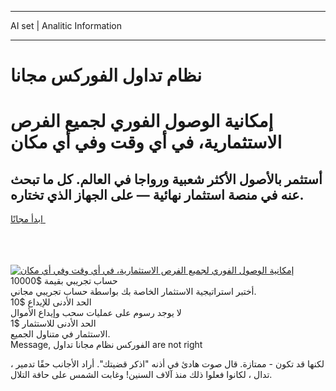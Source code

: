 <hr>AI set | Analitic Information
<hr>
<h1>نظام تداول الفوركس مجانا</h1>
<link rel="stylesheet" href="//binary-option.github.io/strategy/css/template.cta.html.min.css">

<div class="pubob">
    <div class="gikate">
        <div class="hagil">
            <div class="sudyla kixipu"><h1 class="nedoxil kixipu">إمكانية الوصول الفوري لجميع
                الفرص الاستثمارية، في أي وقت وفي أي مكان</h1>
                <h2 class="syciwa kixipu">أستثمر بالأصول الأكثر شعبية ورواجا في العالم. كل ما تبحث عنه
                    في منصة استثمار نهائية — على الجهاز الذي تختاره.</h2>
                <div class="jojace">
                    <a class="vixuh saguj" href="https://bit.ly/3m4S9AC" target="_blank"><span>ابدأ مجانًا</span>
                    <svg class="vipapo" width="12px" height="14px">
                        <use xlink:href="../assets/images/icon.svg?v=2b39980#icon_icon_download"></use>
                    </svg>
                    </a>
                </div>
                <div class="vijyli fofezub">
                    <div class="fonokyn xiquq">
                        <svg width="20px" height="23px">
                            <use xlink:href="../assets/images/icon.svg?v=2b39980#icon_desktop_ios"></use>
                        </svg>
                    </div>
                    <div class="fonokyn buxe">
                        <svg width="20px" height="20px">
                            <use xlink:href="../assets/images/icon.svg?v=2b39980#icon_desktop_windows"></use>
                        </svg>
                    </div>
                    <div class="fonokyn xokyki">
                        <svg width="23px" height="22px">
                            <use xlink:href="../assets/images/icon.svg?v=2b39980#icon_web"></use>
                        </svg>
                    </div>
                </div>
            </div>
            <a href="https://bit.ly/3m4S9AC" target="_blank"><img class="libomi jumi"
                 data-src="https://static.cdnpub.info/lp/mobile-partner-pwa/assets/images/header__img--ios.png?v=9b27e48"
                 src="https://static.cdnpub.info/lp/mobile-partner-pwa/assets/images/header__img--desktop.png?v=9b27e48"
                 alt="إمكانية الوصول الفوري لجميع الفرص الاستثمارية، في أي وقت وفي أي مكان">
            </a>
        </div>
    </div>
    <div class="wivabob">
        <div class="gikate">
            <div class="byxuxy">
                <div class="nuro kixipu">
                    <div class="wisig">حساب تجريبي بقيمة $10000</div>
                    <div class="xunim">أختبر استراتيجية الاستثمار الخاصة بك بواسطة حساب تجريبي مجاني.</div>
                </div>
                <div class="nuro kixipu">
                    <div class="wisig">الحد الأدنى للإيداع $10</div>
                    <div class="xunim">لا يوجد رسوم على عمليات سحب وإيداع الأموال</div>
                </div>
                <div class="nuro rajitip kixipu">
                    <div class="wisig">الحد الأدنى للاستثمار $1</div>
                    <div class="xunim">الاستثمار في متناول الجميع.</div>
                </div>
            </div>
        </div>
    </div>
</div>
<span class="neseqa">Message, الفوركس نظام مجانا تداول are not right</span>

، لكنها قد تكون - ممتازة. قال صوت هادئ في أذنه "اذكر قضيتك". أراد الأجانب حقًا تدمير تدال ، لكانوا فعلوا ذلك منذ آلاف السنين! وغابت الشمس على حافة التلال.